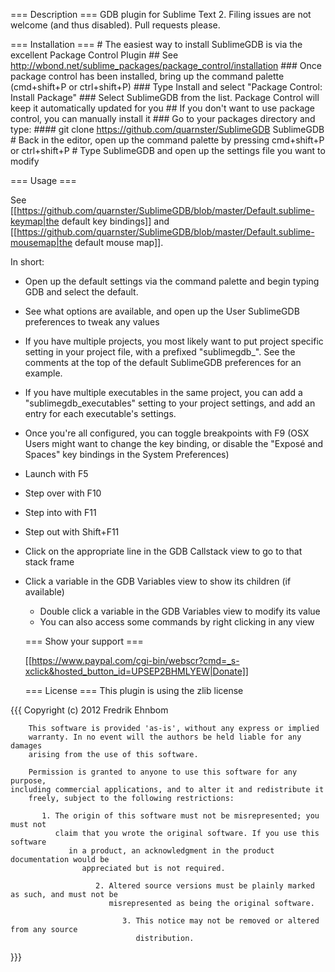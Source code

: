 === Description ===
GDB plugin for Sublime Text 2. Filing issues are not welcome (and thus disabled). Pull requests please.

=== Installation ===
    # The easiest way to install SublimeGDB is via the excellent Package Control Plugin
    ## See http://wbond.net/sublime_packages/package_control/installation
    ### Once package control has been installed, bring up the command palette (cmd+shift+P or ctrl+shift+P)
    ### Type Install and select "Package Control: Install Package"
    ### Select SublimeGDB from the list. Package Control will keep it automatically updated for you
    ## If you don't want to use package control, you can manually install it
    ### Go to your packages directory and type:
    ####        git clone https://github.com/quarnster/SublimeGDB SublimeGDB
    # Back in the editor, open up the command palette by pressing cmd+shift+P or ctrl+shift+P
    # Type SublimeGDB and open up the settings file you want to modify

=== Usage ===

See [[https://github.com/quarnster/SublimeGDB/blob/master/Default.sublime-keymap|the default key bindings]] and [[https://github.com/quarnster/SublimeGDB/blob/master/Default.sublime-mousemap|the default mouse map]].

In short:
* Open up the default settings via the command palette and begin typing GDB and select the default.
* See what options are available, and open up the User SublimeGDB preferences to tweak any values
* If you have multiple projects, you most likely want to put project specific setting in your project file, with a prefixed "sublimegdb_". See the comments at the top of the default SublimeGDB preferences for an example.
* If you have multiple executables in the same project, you can add a "sublimegdb_executables" setting to your project settings, and add an entry for each executable's settings.
* Once you're all configured, you can toggle breakpoints with F9 (OSX Users might want to change the key binding, or disable the "Exposé and Spaces" key bindings in the System Preferences)
* Launch with F5
* Step over with F10
* Step into with F11
* Step out with Shift+F11
* Click on the appropriate line in the GDB Callstack view to go to that stack frame
* Click a variable in the GDB Variables view to show its children (if available)
    * Double click a variable in the GDB Variables view to modify its value
    * You can also access some commands by right clicking in any view

    === Show your support ===

    [[https://www.paypal.com/cgi-bin/webscr?cmd=_s-xclick&hosted_button_id=UPSEP2BHMLYEW|Donate]]

    === License ===
    This plugin is using the zlib license

{{{
    Copyright (c) 2012 Fredrik Ehnbom

        This software is provided 'as-is', without any express or implied
        warranty. In no event will the authors be held liable for any damages
        arising from the use of this software.

        Permission is granted to anyone to use this software for any purpose,
    including commercial applications, and to alter it and redistribute it
        freely, subject to the following restrictions:

           1. The origin of this software must not be misrepresented; you must not
              claim that you wrote the original software. If you use this software
                 in a product, an acknowledgment in the product documentation would be
                    appreciated but is not required.

                       2. Altered source versions must be plainly marked as such, and must not be
                          misrepresented as being the original software.

                             3. This notice may not be removed or altered from any source
                                distribution.

  }}}
